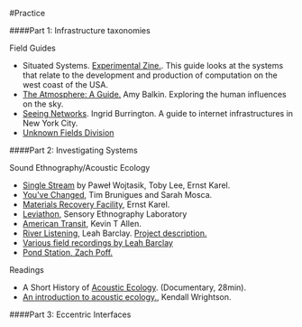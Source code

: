 #Practice

####Part 1: Infrastructure taxonomies

Field Guides

* Situated Systems. [Experimental Zine.](http://situated.systems/experimental-zine/). This guide looks at the systems that relate to the development and production of computation on the west coast of the USA.
* [The Atmosphere: A Guide.](http://tomorrowmorning.net/atmosphere) Amy Balkin. Exploring the human influences on the sky.
* [Seeing Networks](http://seeingnetworks.in/). Ingrid Burrington. A guide to internet infrastructures in New York City.
* [Unknown Fields Division](http://www.unknownfieldsdivision.com/projects.html)

####Part 2: Investigating Systems

Sound Ethnography/Acoustic Ecology

* [Single Stream](http://www.single-stream.net/film/) by Paweł Wojtasik, Toby Lee, Ernst Karel.
* [You've Changed](http://www.timbruniges.com/youve-changed.php), Tim Brunigues and Sarah Mosca.
* [Materials Recovery Facility](https://archive.org/details/Materials-Recovery-Facility), Ernst Karel.
* [Leviathon](http://www.arretetoncinema.org/leviathan/trailer.html), Sensory Ethnography Laboratory
* [American Transit](http://american-transit.org/html/begin.html), Kevin T Allen.
* [River Listening](https://soundcloud.com/leah_barclay/sets/river-listening-field), Leah Barclay. [Project description.](http://leahbarclay.com/portfolio_page/river-listening/)
* [Various field recordings by Leah Barclay](https://soundcloud.com/leah_barclay)
* [Pond Station, Zach Poff.](http://www.zachpoff.com/projects/pondstation/)

Readings

* A Short History of [Acoustic Ecology](https://soundcloud.com/wordthecat/a-short-history-of-acoustic). (Documentary, 28min).
* [An introduction to acoustic ecology.](http://ciufo.org/classes/ae_fl13/reading/Intro_AE.pdf), Kendall Wrightson.

####Part 3: Eccentric Interfaces





